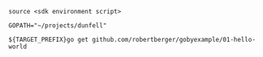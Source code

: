 ```
source <sdk environment script>
```
```
GOPATH="~/projects/dunfell"
```
```
${TARGET_PREFIX}go get github.com/robertberger/gobyexample/01-hello-world
```
